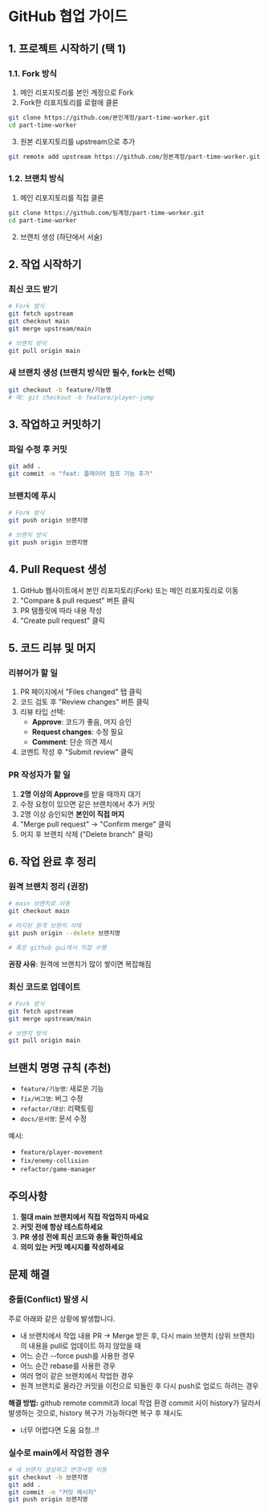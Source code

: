 # GitHub 협업 가이드

## 1. 프로젝트 시작하기 (택 1)

### 1.1. Fork 방식
1. 메인 리포지토리를 본인 계정으로 Fork
2. Fork한 리포지토리를 로컬에 클론
```bash
git clone https://github.com/본인계정/part-time-worker.git
cd part-time-worker
```

3. 원본 리포지토리를 upstream으로 추가
```bash
git remote add upstream https://github.com/원본계정/part-time-worker.git
```

### 1.2. 브랜치 방식
1. 메인 리포지토리를 직접 클론
```bash
git clone https://github.com/팀계정/part-time-worker.git
cd part-time-worker
```

2. 브랜치 생성 (하단에서 서술)

## 2. 작업 시작하기

### 최신 코드 받기
```bash
# Fork 방식
git fetch upstream
git checkout main
git merge upstream/main

# 브랜치 방식
git pull origin main
```

### 새 브랜치 생성 (브랜치 방식만 필수, fork는 선택)
```bash
git checkout -b feature/기능명
# 예: git checkout -b feature/player-jump
```

## 3. 작업하고 커밋하기

### 파일 수정 후 커밋
```bash
git add .
git commit -m "feat: 플레이어 점프 기능 추가"
```

### 브랜치에 푸시
```bash
# Fork 방식
git push origin 브랜치명

# 브랜치 방식
git push origin 브랜치명
```

## 4. Pull Request 생성

1. GitHub 웹사이트에서 본인 리포지토리(Fork) 또는 메인 리포지토리로 이동
2. "Compare & pull request" 버튼 클릭
3. PR 템플릿에 따라 내용 작성
4. "Create pull request" 클릭

## 5. 코드 리뷰 및 머지

### 리뷰어가 할 일
1. PR 페이지에서 "Files changed" 탭 클릭
2. 코드 검토 후 "Review changes" 버튼 클릭
3. 리뷰 타입 선택:
   - **Approve**: 코드가 좋음, 머지 승인
   - **Request changes**: 수정 필요
   - **Comment**: 단순 의견 제시
4. 코멘트 작성 후 "Submit review" 클릭

### PR 작성자가 할 일
1. **2명 이상의 Approve**를 받을 때까지 대기
2. 수정 요청이 있으면 같은 브랜치에서 추가 커밋
3. 2명 이상 승인되면 **본인이 직접 머지**
4. "Merge pull request" → "Confirm merge" 클릭
5. 머지 후 브랜치 삭제 ("Delete branch" 클릭)

## 6. 작업 완료 후 정리

### 원격 브랜치 정리 (권장)
```bash
# main 브랜치로 이동
git checkout main

# 머지된 원격 브랜치 삭제
git push origin --delete 브랜치명

# 혹은 github gui에서 직접 수행
```
**권장 사유**: 원격에 브랜치가 많이 쌓이면 복잡해짐

### 최신 코드로 업데이트
```bash
# Fork 방식
git fetch upstream
git merge upstream/main

# 브랜치 방식
git pull origin main
```

## 브랜치 명명 규칙 (추천)

- `feature/기능명`: 새로운 기능
- `fix/버그명`: 버그 수정
- `refactor/대상`: 리팩토링
- `docs/문서명`: 문서 수정

예시:
- `feature/player-movement`
- `fix/enemy-collision`
- `refactor/game-manager`

## 주의사항

1. **절대 main 브랜치에서 직접 작업하지 마세요**
2. **커밋 전에 항상 테스트하세요**
3. **PR 생성 전에 최신 코드와 충돌 확인하세요**
4. **의미 있는 커밋 메시지를 작성하세요**

## 문제 해결

### 충돌(Conflict) 발생 시
주로 아래와 같은 상황에 발생합니다.
- 내 브랜치에서 작업 내용 PR -> Merge 받은 후, 다시 main 브랜치 (상위 브랜치) 의 내용을 pull로 업데이트 하지 않았을 때
- 어느 순간 --force push를 사용한 경우
- 어느 순간 rebase를 사용한 경우
- 여러 명이 같은 브랜치에서 작업한 경우
- 원격 브랜치로 올라간 커밋을 이전으로 되돌린 후 다시 push로 업로드 하려는 경우

**해결 방법:** github remote commit과 local 작업 환경 commit 사이 history가 달라서 발생하는 것으로, history 복구가 가능하다면 복구 후 재시도
- 너무 어렵다면 도움 요청..!!

### 실수로 main에서 작업한 경우
```bash
# 새 브랜치 생성하고 변경사항 이동
git checkout -b 브랜치명
git add .
git commit -m "커밋 메시지"
git push origin 브랜치명
```
